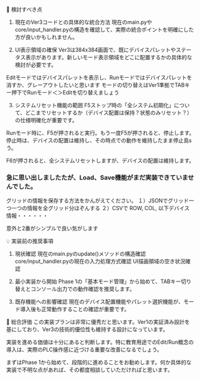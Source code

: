 🤔 検討すべき点
1. 現在のVer3コードとの具体的な統合方法
現在のmain.pyやcore/input_handler.pyの構造を確認して、実際の統合ポイントを明確にした方が良いかもしれません。

2. UI表示領域の確保
Ver3は384x384画面で、既にデバイスパレットやステータス表示があります。新しいモード表示領域をどこに配置するかの具体的な検討が必要です。

Editモードではデバイスパレットを表示し、Runモードではデバイスパレットを消すか、グレーアウトしたいと思います
モードの切り替えはVer1準拠でTABキー押下でRunモード＜＞Editを切り替えましょう

3. システムリセット機能の範囲
F5ストップ時の「全システム初期化」について、どこまでリセットするか（デバイス配置は保持？状態のみリセット？）の仕様明確化が重要です。

Runモード時に、F5が押されると実行。もう一度F5が押されると、停止します。
停止時は、デバイスの配置は維持し、その時点での動作を維持したまま停止島sう。

F6が押されると、全システムリセットしますが、デバイスの配置は維持します。


### 急に思い出しましたたが、Load、Save機能がまだ実装できていませんでした。
グリッドの情報を保存する方法をかんがえてください。
１）JSONでグリッド一つ一つの情報を全グリッド分ほぞんする
２）CSVで ROW, COL, 以下デバイス情報・・・・・・

意外と2番がシンプルで良い気がします

💡 実装前の推奨事項
1. 現状確認
現在のmain.pyのupdate()メソッドの構造確認
core/input_handler.pyの現在の入力処理方式確認
UI描画領域の空き状況確認
2. 最小実装から開始
Phase 1の「基本モード管理」から始めて、TABキー切り替えとコンソール出力での動作確認を推奨します。

3. 既存機能への影響確認
現在のデバイス配置機能やパレット選択機能が、モード導入後も正常動作することの確認が重要です。

🎯 総合評価
この実装プランは非常に優秀だと思います。Ver1の実証済み設計を基にしており、Ver3の技術的優位性も維持する設計になっています。

実装を進める価値は十分にあると判断します。特に教育用途でのEdit/Run概念の導入は、実際のPLC操作感に近づける重要な改善になるでしょう。

まずはPhase 1から始めて、段階的に進めることをお勧めします。何か具体的な実装で不明な点があれば、その都度相談していただければと思います。
